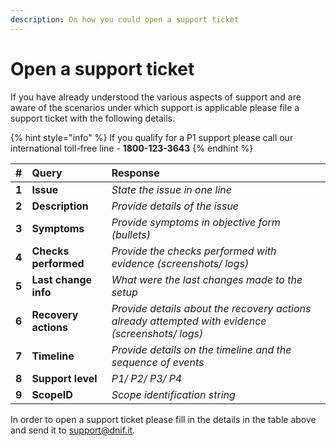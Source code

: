 ```yaml
---
description: On how you could open a support ticket
---
```


# Open a support ticket

If you have already understood the various aspects of support and are aware of the scenarios under which support is applicable please file a support ticket with the following details.

{% hint style="info" %}
If you qualify for a P1 support please call our international toll-free line - **1800-123-3643**
{% endhint %}

| \# | Query | Response |
| :--- | :--- | :--- |
| **1** | **Issue** | _State the issue in one line_ |
| **2** | **Description** | _Provide details of the issue_ |
| **3** | **Symptoms** | _Provide symptoms in objective form \(bullets\)_ |
| **4** | **Checks performed** | _Provide the checks performed with evidence \(screenshots/ logs\)_ |
| **5** | **Last change info** | _What were the last changes made to the setup_ |
| **6** | **Recovery actions** | _Provide details about the recovery actions already attempted with evidence \(screenshots/ logs\)_ |
| **7** | **Timeline** | _Provide details on the timeline and the sequence of events_ |
| **8** | **Support level** | _P1/ P2/ P3/ P4_ |
| **9** | **ScopeID** | _Scope identification string_ |

In order to open a support ticket please fill in the details in the table above and send it to [support@dnif.it](mailto:support@dnif.it).

